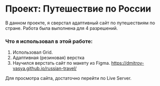 # Проект: Путешествие по России

В данном проекте, я сверстал адаптивный сайт по путешествиям по стране. Работа была выполнена для 4 разрешений.

### Что я использовал  в этой работе:

1. Иcпользовал  Grid.
2. Адаптивная (резиновая) верстка
3. Научился верстать сайт по макету из Figma.
   https://dmitrov-vasya.github.io/russian-travel/

Для просмотра сайта, достаточно перейти по Live Server.
